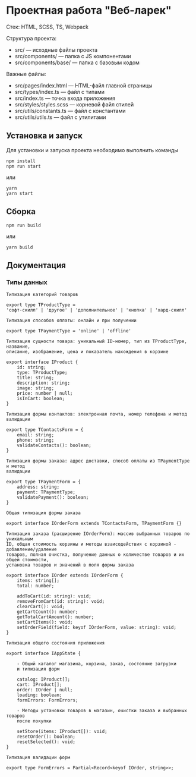 # Проектная работа "Веб-ларек"

Стек: HTML, SCSS, TS, Webpack

Структура проекта:
- src/ — исходные файлы проекта
- src/components/ — папка с JS компонентами
- src/components/base/ — папка с базовым кодом

Важные файлы:
- src/pages/index.html — HTML-файл главной страницы
- src/types/index.ts — файл с типами
- src/index.ts — точка входа приложения
- src/styles/styles.scss — корневой файл стилей
- src/utils/constants.ts — файл с константами
- src/utils/utils.ts — файл с утилитами

## Установка и запуск
Для установки и запуска проекта необходимо выполнить команды

```
npm install
npm run start
```

или

```
yarn
yarn start
```
## Сборка

```
npm run build
```

или

```
yarn build
```
## Документация
### Типы данных

```
Типизация категорий товаров

export type TProductType =
'софт-скилл' | 'другое' | 'дополнительное' | 'кнопка' | 'хард-скилл'
```
```
Типизация способов оплаты: онлайн и при получении

export type TPaymentType = 'online' | 'offline'
```
```
Типизация сущности товара: уникальный ID-номер, тип из TProductType, название, 
описание, изображение, цена и показатель нахождения в корзине

export interface IProduct {
    id: string;
    type: TProductType;
    title: string;
    description: string;
    image: string;
    price: number | null;
    isInCart: boolean;
}
```
```
Типизация формы контактов: электронная почта, номер телефона и метод валидации

export type TContactsForm = {
    email: string;
    phone: string;
    validateContacts(): boolean;
}
```
```
Типизация формы заказа: адрес доставки, способ оплаты из TPaymentType и метод
валидации

export type TPaymentForm = {
    address: string;
    payment: TPaymentType;
    validatePayment(): boolean;
}
```
```
Общая типизация формы заказа

export interface IOrderForm extends TContactsForm, TPaymentForm {}
```
```
Типизация заказа (расширение IOrderForm): массив выбранных товаров по уникальным 
ID, общая стоимость корзины и методы взаисодействия с корзиной - добавление/удаление
товаров, полная очистка, получение данных о количестве товаров и их общей стоимости, 
установка товаров и значений в поля формы заказа

export interface IOrder extends IOrderForm {
    items: string[];
    total: number;

    addToCart(id: string): void;
    removeFromCart(id: string): void;
    clearCart(): void;
    getCartCount(): number;
    getTotalCartAmount(): number;
    setCartItems(): void;
    setOrderField(field: keyof IOrderForm, value: string): void;
}
```
```
Типизация общего состояния приложения

export interface IAppState {

	- Общий каталог магазина, корзина, заказ, состояние загрузки 
	и типизация форм
	
	catalog: IProduct[];
	cart: IProduct[];
	order: IOrder | null;
	loading: boolean;
	formErrors: FormErrors;

	- Методы установки товаров в магазин, очистки заказа и выбранных товаров
	после покупки
	
	setStore(items: IProduct[]): void;
	resetOrder(): boolean;
	resetSelected(): void;
}
```
```
Типизация валидации форм

export type FormErrors = Partial<Record<keyof IOrder, string>>;
```